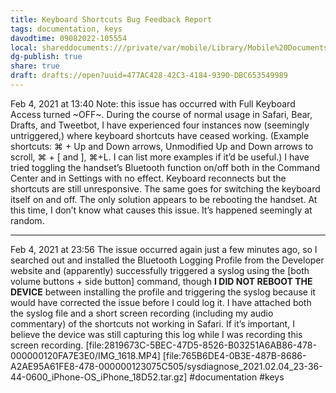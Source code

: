 ```yaml
---
title: Keyboard Shortcuts Bug Feedback Report
tags: documentation, keys
davodtime: 09082022-105554
local: shareddocuments:///private/var/mobile/Library/Mobile%20Documents/iCloud~md~obsidian/Documents/OBSHIDDIAN/drafts/477AC428-42C3-4184-9390-DBC653549989.md
dg-publish: true
share: true
draft: drafts://open?uuid=477AC428-42C3-4184-9390-DBC653549989
---
```

Feb 4, 2021 at 13:40
Note: this issue has occurred with Full Keyboard Access turned ~OFF~.
During the course of normal usage in Safari, Bear, Drafts, and Tweetbot, I have experienced four instances now (seemingly untriggered,) where keyboard shortcuts have ceased working. (Example shortcuts: ⌘ + Up and Down arrows, Unmodified Up and Down arrows to scroll, ⌘ + [ and ], ⌘+L. I can list more examples if it’d be useful.)
I have tried toggling the handset’s Bluetooth function on/off both in the Command Center and in Settings with no effect. Keyboard reconnects but the shortcuts are still unresponsive. The same goes for switching the keyboard itself on and off. The only solution appears to be rebooting the handset.
At this time, I don’t know what causes this issue. It’s happened seemingly at random.
***
Feb 4, 2021 at 23:56
The issue occurred again just a few minutes ago, so I searched out and installed the Bluetooth Logging Profile from the Developer website and (apparently) successfully triggered a syslog using the [both volume buttons + side button] command, though **I DID NOT REBOOT THE DEVICE** between installing the profile and triggering the syslog because it would have corrected the issue before I could log it. 
I have attached both the syslog file and a short screen recording (including my audio commentary) of the shortcuts not working in Safari. If it’s important, I believe the device was still capturing this log while I was recording this screen recording.
[file:2819673C-5BEC-47D5-8526-B03251A6AB86-478-000000120FA7E3E0/IMG_1618.MP4]
[file:765B6DE4-0B3E-487B-8686-A2AE95A61FE8-478-000000123075C505/sysdiagnose_2021.02.04_23-36-44-0600_iPhone-OS_iPhone_18D52.tar.gz]
#documentation #keys